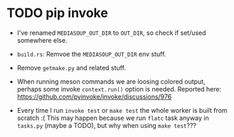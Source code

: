 # TODO pip invoke

- I've renamed `MEDIASOUP_OUT_DIR` to `OUT_DIR`, so check if set/used somewhere else.

- `build.rs`: Remvoe the `MEDIASOUP_OUT_DIR` env stuff.

- Remove `getmake.py` and related stuff.

- When running meson commands we are loosing colored output, perhaps some invoke `context.run()` option is needed. Reported here: https://github.com/pyinvoke/invoke/discussions/976

- Every time I run `invoke test` or `make test` the whole worker is built from scratch :( This may happen because we run `flatc` task anyway in `tasks.py` (maybe a TODO), but why when using `make test`???
